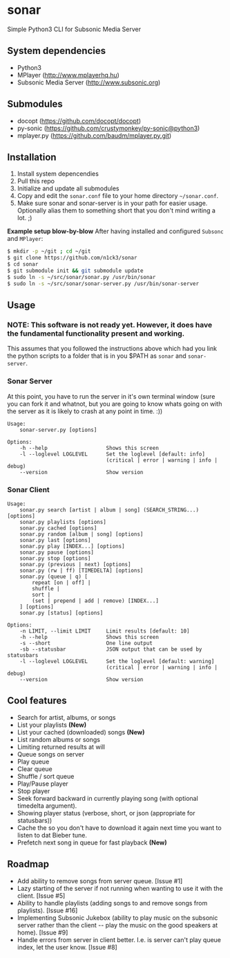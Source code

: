 sonar
=====

Simple Python3 CLI for Subsonic Media Server

## System dependencies

* Python3
* MPlayer (http://www.mplayerhq.hu)
* Subsonic Media Server (http://www.subsonic.org)

## Submodules
* docopt (https://github.com/docopt/docopt)
* py-sonic (https://github.com/crustymonkey/py-sonic@python3)
* mplayer.py (https://github.com/baudm/mplayer.py.git)

## Installation

1. Install system depencendies
1. Pull this repo
1. Initialize and update all submodules
1. Copy and edit the `sonar.conf` file to your home directory `~/sonar.conf`.
1. Make sure sonar and sonar-server is in your path for easier usage.
   Optionally alias them to something short that you don't mind writing a lot.
   ;)

**Example setup blow-by-blow**
After having installed and configured `Subsonc` and `MPlayer`:
```bash
$ mkdir -p ~/git ; cd ~/git
$ git clone https://github.com/n1ck3/sonar
$ cd sonar
$ git submodule init && git submodule update
$ sudo ln -s ~/src/sonar/sonar.py /usr/bin/sonar
$ sudo ln -s ~/src/sonar/sonar-server.py /usr/bin/sonar-server
```

## Usage
### NOTE: This software is not ready yet. However, it does have the fundamental functionality present and working.

This assumes that you followed the instructions above which had you link the python scripts to a folder that is in you $PATH as `sonar` and `sonar-server`.

### Sonar Server
At this point, you have to run the server in it's own terminal window (sure you can fork it and whatnot, but you are going to know whats going on with the server as it is likely to crash at any point in time. :))

```
Usage:
    sonar-server.py [options]

Options:
    -h --help                   Shows this screen
    -l --loglevel LOGLEVEL      Set the loglevel [default: info]
                                (critical | error | warning | info | debug)
    --version                   Show version
```

### Sonar Client
```
Usage:
    sonar.py search [artist | album | song] (SEARCH_STRING...) [options]
    sonar.py playlists [options]
    sonar.py cached [options]
    sonar.py random [album | song] [options]
    sonar.py last [options]
    sonar.py play [INDEX...] [options]
    sonar.py pause [options]
    sonar.py stop [options]
    sonar.py (previous | next) [options]
    sonar.py (rw | ff) [TIMEDELTA] [options]
    sonar.py (queue | q) [
        repeat [on | off] |
        shuffle |
        sort |
        (set | prepend | add | remove) [INDEX...]
    ] [options]
    sonar.py [status] [options]

Options:
    -n LIMIT, --limit LIMIT     Limit results [default: 10]
    -h --help                   Shows this screen
    -s --short                  One line output
    -sb --statusbar             JSON output that can be used by statusbars
    -l --loglevel LOGLEVEL      Set the loglevel [default: warning]
                                (critical | error | warning | info | debug)
    --version                   Show version
```

## Cool features
* Search for artist, albums, or songs
* List your playlists **(New)**
* List your cached (downloaded) songs **(New)**
* List random albums or songs
* Limiting returned results at will
* Queue songs on server
* Play queue
* Clear queue
* Shuffle / sort queue
* Play/Pause player
* Stop player
* Seek forward backward in currently playing song (with optional timedelta argument).
* Showing player status (verbose, short, or json (appropriate for statusbars))
* Cache the so you don't have to download it again next time you want to listen to dat Bieber tune.
* Prefetch next song in queue for fast playback **(New)**

## Roadmap
* Add ability to remove songs from server queue. [Issue #1]
* Lazy starting of the server if not running when wanting to use it with the client. [Issue #5]
* Ability to handle playlists (adding songs to and remove songs from playlists). [Issue #16]
* Implementing Subsonic Jukebox (ability to play music on the subsonic server rather than the client -- play the music on the good speakers at home). [Issue #9]
* Handle errors from server in client better. I.e. is server can't play queue index, let the user know. [Issue #8]
